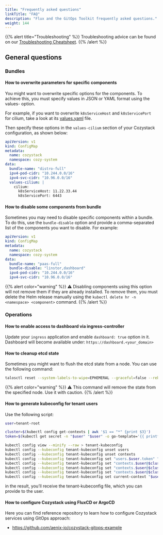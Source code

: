 ```yaml
---
title: "Frequently asked questions"
linkTitle: "FAQ"
description: "Flux and the GitOps Toolkit frequently asked questions."
weight: 144
---
```


{{% alert title="Troubleshooting" %}}
Troubleshooting advice can be found on our [Troubleshooting Cheatsheet](/docs/troubleshooting/).
{{% /alert %}}

## General questions

### Bundles

#### How to overwrite parameters for specific components

You might want to overwrite specific options for the components.
To achieve this, you must specify values in JSON or YAML format using the values-<component> option.

For example, if you want to overwrite `k8sServiceHost` and `k8sServicePort` for cilium,
take a look at its [values.yaml](https://github.com/aenix-io/cozystack/blob/238061efbc0da61d60068f5de31d6eaa35c4d994/packages/system/cilium/values.yaml#L18-L19) file.

Then specify these options in the `values-cilium` section of your Cozystack configuration, as shown below:

```yaml
apiVersion: v1
kind: ConfigMap
metadata:
  name: cozystack
  namespace: cozy-system
data:
  bundle-name: "distro-full"
  ipv4-pod-cidr: "10.244.0.0/16"
  ipv4-svc-cidr: "10.96.0.0/16"
  values-cilium: |
    cilium:
      k8sServiceHost: 11.22.33.44
      k8sServicePort: 6443
```

#### How to disable some components from bundle

Sometimes you may need to disable specific components within a bundle.
To do this, use the `bundle-disable` option and provide a comma-separated list of the components you want to disable. For example:

```yaml
apiVersion: v1
kind: ConfigMap
metadata:
  name: cozystack
  namespace: cozy-system
data:
  bundle-name: "paas-full"
  bundle-disable: "linstor,dashboard"
  ipv4-pod-cidr: "10.244.0.0/16"
  ipv4-svc-cidr: "10.96.0.0/16"
```

{{% alert color="warning" %}}
:warning: Disabling components using this option will not remove them if they are already installed. To remove them, you must delete the Helm release manually using the `kubectl delete hr -n <namespace> <component>` command.
{{% /alert %}}

### Operations

#### How to enable access to dashboard via ingress-controller

Update your `ingress` application and enable `dashboard: true` option in it.  
Dashboard will become available under: `https://dashboard.<your_domain>`

#### How to cleanup etcd state

Sometimes you might want to flush the etcd state from a node. You can use the following command:

```bash
talosctl reset --system-labels-to-wipe=EPHEMERAL --graceful=false --reboot
```

{{% alert color="warning" %}}
:warning: This command will remove the state from the specified node. Use it with caution.
{{% /alert %}}


#### How to generate kubeconfig for tenant users

Use the following script:

```bash
user=tenant-root

cluster=$(kubectl config get-contexts | awk '$1 == "*" {print $3}')
token=$(kubectl get secret -n "$user" "$user" -o go-template='{{ printf "%s\n" (index .data "token" | base64decode) }}')

kubectl config view --minify --raw > tenant-kubeconfig
kubectl config --kubeconfig tenant-kubeconfig unset users
kubectl config --kubeconfig tenant-kubeconfig unset contexts
kubectl config --kubeconfig tenant-kubeconfig set "users.$user.token" "$token"  --set-raw-bytes=true
kubectl config --kubeconfig tenant-kubeconfig set "contexts.$user@$cluster.user" "$user"
kubectl config --kubeconfig tenant-kubeconfig set "contexts.$user@$cluster.namespace" "$user"
kubectl config --kubeconfig tenant-kubeconfig set "contexts.$user@$cluster.cluster" "$cluster"
kubectl config --kubeconfig tenant-kubeconfig set current-context "$user@$cluster"
```

in the result, you’ll receive the tenant-kubeconfig file, which you can provide to the user.

#### How to configure Cozystack using FluxCD or ArgoCD

Here you can find reference repository to learn how to configure Cozystack services using GitOps approach:

- https://github.com/aenix-io/cozystack-gitops-example
